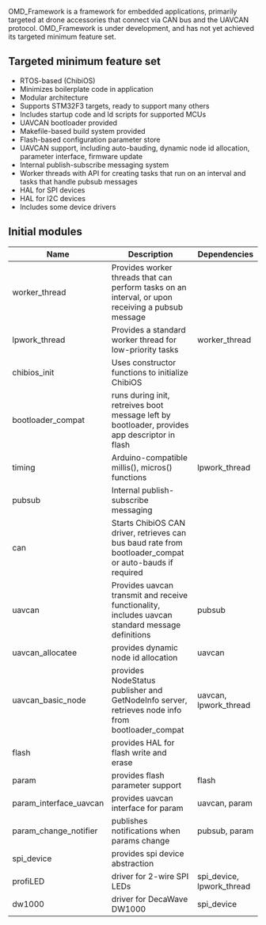 OMD_Framework is a framework for embedded applications, primarily targeted at drone accessories that connect via CAN bus and the UAVCAN protocol. OMD_Framework is under development, and has not yet achieved its targeted minimum feature set.

## Targeted minimum feature set
- RTOS-based (ChibiOS)
- Minimizes boilerplate code in application
- Modular architecture
- Supports STM32F3 targets, ready to support many others
- Includes startup code and ld scripts for supported MCUs
- UAVCAN bootloader provided
- Makefile-based build system provided
- Flash-based configuration parameter store
- UAVCAN support, including auto-bauding, dynamic node id allocation, parameter interface, firmware update
- Internal publish-subscribe messaging system
- Worker threads with API for creating tasks that run on an interval and tasks that handle pubsub messages
- HAL for SPI devices
- HAL for I2C devices
- Includes some device drivers

## Initial modules
|Name|Description|Dependencies|
|---|---|---|
|worker_thread|Provides worker threads that can perform tasks on an interval, or upon receiving a pubsub message||
|lpwork_thread|Provides a standard worker thread for low-priority tasks|worker_thread|
|chibios_init|Uses constructor functions to initialize ChibiOS||
|bootloader_compat|runs during init, retreives boot message left by bootloader, provides app descriptor in flash||
|timing|Arduino-compatible millis(), micros() functions|lpwork_thread|
|pubsub|Internal publish-subscribe messaging||
|can|Starts ChibiOS CAN driver, retrieves can bus baud rate from bootloader_compat or auto-bauds if required||
|uavcan|Provides uavcan transmit and receive functionality, includes uavcan standard message definitions|pubsub|
|uavcan_allocatee|provides dynamic node id allocation|uavcan|
|uavcan_basic_node|provides NodeStatus publisher and GetNodeInfo server, retrieves node info from bootloader_compat|uavcan, lpwork_thread|
|flash|provides HAL for flash write and erase||
|param|provides flash parameter support|flash|
|param_interface_uavcan|provides uavcan interface for param|uavcan, param|
|param_change_notifier|publishes notifications when params change|pubsub, param|
|spi_device|provides spi device abstraction||
|profiLED|driver for 2-wire SPI LEDs|spi_device, lpwork_thread|
|dw1000|driver for DecaWave DW1000|spi_device|
